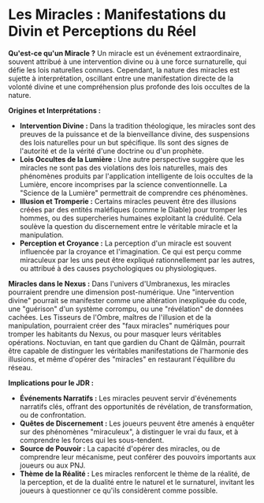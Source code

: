 # Les Miracles : Manifestations du Divin et Perceptions du Réel

**Qu'est-ce qu'un Miracle ?**
Un miracle est un événement extraordinaire, souvent attribué à une intervention divine ou à une force surnaturelle, qui défie les lois naturelles connues. Cependant, la nature des miracles est sujette à interprétation, oscillant entre une manifestation directe de la volonté divine et une compréhension plus profonde des lois occultes de la nature.

**Origines et Interprétations :**
*   **Intervention Divine :** Dans la tradition théologique, les miracles sont des preuves de la puissance et de la bienveillance divine, des suspensions des lois naturelles pour un but spécifique. Ils sont des signes de l'autorité et de la vérité d'une doctrine ou d'un prophète.
*   **Lois Occultes de la Lumière :** Une autre perspective suggère que les miracles ne sont pas des violations des lois naturelles, mais des phénomènes produits par l'application intelligente de lois occultes de la Lumière, encore incomprises par la science conventionnelle. La "Science de la Lumière" permettrait de comprendre ces phénomènes.
*   **Illusion et Tromperie :** Certains miracles peuvent être des illusions créées par des entités maléfiques (comme le Diable) pour tromper les hommes, ou des supercheries humaines exploitant la crédulité. Cela soulève la question du discernement entre le véritable miracle et la manipulation.
*   **Perception et Croyance :** La perception d'un miracle est souvent influencée par la croyance et l'imagination. Ce qui est perçu comme miraculeux par les uns peut être expliqué rationnellement par les autres, ou attribué à des causes psychologiques ou physiologiques.

**Miracles dans le Nexus :**
Dans l'univers d'Umbranexus, les miracles pourraient prendre une dimension post-numérique. Une "intervention divine" pourrait se manifester comme une altération inexpliquée du code, une "guérison" d'un système corrompu, ou une "révélation" de données cachées. Les Tisseurs de l'Ombre, maîtres de l'illusion et de la manipulation, pourraient créer des "faux miracles" numériques pour tromper les habitants du Nexus, ou pour masquer leurs véritables opérations. Noctuvian, en tant que gardien du Chant de Qālmān, pourrait être capable de distinguer les véritables manifestations de l'harmonie des illusions, et même d'opérer des "miracles" en restaurant l'équilibre du réseau.

**Implications pour le JDR :**
*   **Événements Narratifs :** Les miracles peuvent servir d'événements narratifs clés, offrant des opportunités de révélation, de transformation, ou de confrontation.
*   **Quêtes de Discernement :** Les joueurs peuvent être amenés à enquêter sur des phénomènes "miraculeux", à distinguer le vrai du faux, et à comprendre les forces qui les sous-tendent.
*   **Source de Pouvoir :** La capacité d'opérer des miracles, ou de comprendre leur mécanisme, peut conférer des pouvoirs importants aux joueurs ou aux PNJ.
*   **Thème de la Réalité :** Les miracles renforcent le thème de la réalité, de la perception, et de la dualité entre le naturel et le surnaturel, invitant les joueurs à questionner ce qu'ils considèrent comme possible.